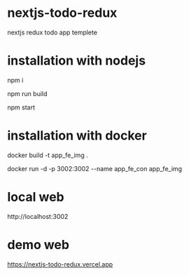 # nextjs-todo-redux
nextjs redux todo app templete


# installation with nodejs

npm i 

npm run build

npm start

# installation with docker
docker build -t app_fe_img .

docker run -d -p 3002:3002 --name app_fe_con app_fe_img


# local web
http://localhost:3002   

# demo web
https://nextjs-todo-redux.vercel.app
